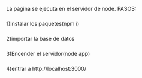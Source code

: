La página se ejecuta en el servidor de node.
PASOS:
###
1)Instalar los paquetes(npm i)
###
2)importar la base de datos
###
3)Encender el servidor(node app)
###
4)entrar a http://localhost:3000/
